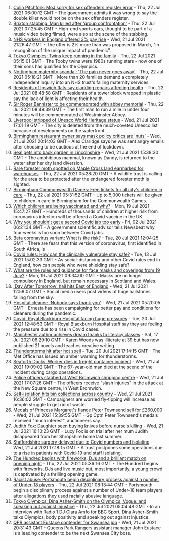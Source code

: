 1. [Colin Pitchfork: MoJ sorry for sex offenders register error](https://www.bbc.co.uk/news/uk-england-leicestershire-57920167) - Thu, 22 Jul 2021 06:00:12 GMT - The government admits it was wrong to say the double killer would not be on the sex offenders register.
2. [Brixton stabbing: Man killed after 'group confrontation'](https://www.bbc.co.uk/news/uk-england-london-57925768) - Thu, 22 Jul 2021 07:25:45 GMT - High-end sports cars, thought to be part of a music video being filmed, were also at the scene of the stabbing.
3. [NHS workers in England offered 3% pay rise](https://www.bbc.co.uk/news/health-57922712) - Wed, 21 Jul 2021 21:26:47 GMT - The offer is 2% more than was proposed in March, "in recognition of the unique impact of pandemic".
4. [Tokyo Olympics: Twins keep running in the family](https://www.bbc.co.uk/news/uk-england-leicestershire-57847346) - Thu, 22 Jul 2021 05:15:01 GMT - The Tooby twins were 1980s running stars - now one of their sons has qualified for the Olympics.
5. [Nottingham maternity scandal: 'The pain never goes away'](https://www.bbc.co.uk/news/uk-england-nottinghamshire-57864446) - Thu, 22 Jul 2021 05:18:21 GMT - More than 20 families demand a completely independent inquiry into an NHS trust's failing maternity services.
6. [Residents of Ipswich flats say cladding repairs affecting health](https://www.bbc.co.uk/news/uk-england-suffolk-57916147) - Thu, 22 Jul 2021 08:48:58 GMT - Residents of a tower block wrapped in plastic say the lack of light is affecting their health.
7. [Sir Roger Bannister to be commemorated with abbey memorial](https://www.bbc.co.uk/news/uk-england-oxfordshire-57926514) - Thu, 22 Jul 2021 08:49:39 GMT - The first man to run a mile in under four minutes will be commemorated at Westminster Abbey.
8. [Liverpool stripped of Unesco World Heritage status](https://www.bbc.co.uk/news/uk-england-merseyside-57879475) - Wed, 21 Jul 2021 17:01:19 GMT - The city is deleted from the much-coveted Unesco list because of developments on the waterfront.
9. [Birmingham restaurant owner says mask policy critics are 'nuts'](https://www.bbc.co.uk/news/uk-england-birmingham-57920395) - Wed, 21 Jul 2021 20:14:03 GMT - Alex Claridge says he was sent angry emails after choosing to be cautious at the end of lockdown.
10. [Seal gets into back garden in Lincolnshire](https://www.bbc.co.uk/news/uk-england-lincolnshire-57916679) - Wed, 21 Jul 2021 15:38:30 GMT - The amphibious mammal, known as Dandy, is returned to the water after her dry land diversion.
11. [Rare forester moth spotted on Maple Cross land earmarked for warehouses](https://www.bbc.co.uk/news/uk-england-beds-bucks-herts-57918277) - Thu, 22 Jul 2021 05:28:20 GMT - A wildlife trust is calling for the area to be protected after the endangered forester moth is sighted.
12. [Birmingham Commonwealth Games: Free tickets for all city's children in care](https://www.bbc.co.uk/news/uk-england-birmingham-57922277) - Thu, 22 Jul 2021 05:31:52 GMT - Up to 5,000 tickets will be given to children in care in Birmingham for the Commonwealth Games.
13. [Which children are being vaccinated and why?](https://www.bbc.co.uk/news/health-57888429) - Mon, 19 Jul 2021 15:47:27 GMT - Hundreds of thousands of children at higher risk from coronavirus infection will be offered a Covid vaccine in the UK.
14. [Why you shouldn't get a second Covid jab too early](https://www.bbc.co.uk/news/newsbeat-57682233) - Fri, 02 Jul 2021 06:21:34 GMT - A government scientific advisor tells Newsbeat why four weeks is too soon between Covid jabs.
15. [Beta coronavirus variant: What is the risk?](https://www.bbc.co.uk/news/health-55534727) - Tue, 20 Jul 2021 12:04:25 GMT - There are fears that this version of coronavirus, first identified in South Africa, is
16. [Covid rules: How can the clinically vulnerable stay safe?](https://www.bbc.co.uk/news/health-51997151) - Tue, 13 Jul 2021 15:02:33 GMT - As social-distancing and other Covid rules end in England, how can people who were shielding stay safe?
17. [What are the rules and guidance for face masks and coverings from 19 July?](https://www.bbc.co.uk/news/health-51205344) - Mon, 19 Jul 2021 09:34:00 GMT - Masks are no longer compulsory in England, but remain necessary in Scotland and Wales.
18. ['Day After Tomorrow' hail hits East of England](https://www.bbc.co.uk/news/uk-england-essex-57918556) - Wed, 21 Jul 2021 12:58:07 GMT - Social media users post videos of huge hailstones falling from the sky.
19. [Hospital cleaner: 'Nobody says thank you'](https://www.bbc.co.uk/news/uk-england-london-57909642) - Wed, 21 Jul 2021 05:20:05 GMT - Ernesta has been campaigning for better pay and conditions for cleaners during the pandemic.
20. [Covid: Royal Blackburn Hospital facing huge pressures](https://www.bbc.co.uk/news/uk-england-lancashire-57900021) - Tue, 20 Jul 2021 12:48:53 GMT - Royal Blackburn Hospital staff say they are feeling the pressure due to a rise in Covid cases.
21. [Manchester author achieves dream thanks to literacy classes](https://www.bbc.co.uk/news/uk-england-manchester-57867004) - Sat, 17 Jul 2021 06:29:10 GMT - Karen Woods was illiterate at 39 but has now published 21 novels and teaches creative writing.
22. [Thunderstorms hit after hot spell](https://www.bbc.co.uk/news/uk-england-essex-57909228) - Tue, 20 Jul 2021 17:14:15 GMT - The Met Office has issued an amber warning for thunderstorms.
23. [Seaforth Docks: Worker dies in freight container incident](https://www.bbc.co.uk/news/uk-england-merseyside-57922061) - Wed, 21 Jul 2021 19:09:02 GMT - The 67-year-old man died at the scene of the incident during cargo operations.
24. [Police officers stabbed at West Bromwich shopping centre](https://www.bbc.co.uk/news/uk-england-birmingham-57918379) - Wed, 21 Jul 2021 17:07:26 GMT - The officers receive "slash injuries" in the attack at the New Square centre, in West Bromwich.
25. [Self-isolation hits bin collections across country](https://www.bbc.co.uk/news/uk-england-57908171) - Wed, 21 Jul 2021 16:36:02 GMT - Campaigners are worried fly-tipping will increase as people struggle to get rid of waste.
26. [Medals of Princess Margaret's fiance Peter Townsend sell for £260,000](https://www.bbc.co.uk/news/uk-england-devon-57917703) - Wed, 21 Jul 2021 15:39:55 GMT - Gp Cptn Peter Townsend's medals received "much interest", auctioneers say.
27. [Judith Fox: Daughter seen buying knives before nurse's killing](https://www.bbc.co.uk/news/uk-england-shropshire-57920250) - Wed, 21 Jul 2021 16:10:23 GMT - Lucy Fox is on trial after her mum Judith disappeared from her Shropshire home last summer.
28. [Staffordshire surgery delayed due to Covid numbers and isolating](https://www.bbc.co.uk/news/uk-england-stoke-staffordshire-57921246) - Wed, 21 Jul 2021 17:18:15 GMT - A trust postpones some operations due to a rise in patients with Covid-19 and staff isolating.
29. [The Hundred begins with fireworks, DJs and a brilliant match on opening night](https://www.bbc.co.uk/sport/cricket/57923883) - Thu, 22 Jul 2021 05:36:16 GMT - The Hundred begins with fireworks, DJs and live music but, most importantly, a young crowd is captivated by a thrilling opening game.
30. [Racist abuse: Portsmouth begin disciplinary process against a number of Under-18 players](https://www.bbc.co.uk/sport/football/57926842) - Thu, 22 Jul 2021 08:13:44 GMT - Portsmouth begin a disciplinary process against a number of Under-18 team players after allegations they used racially abusive language.
31. [Tokyo Olympics: Dina Asher-Smith on the Olympics, Vogue, and speaking out against injustice](https://www.bbc.co.uk/sport/olympics/57848718) - Thu, 22 Jul 2021 05:04:48 GMT - In an interview with Radio 1 DJ Clara Amfo for BBC Sport, Dina Asher-Smith talks Olympics, body positivity and speaking out against injustice.
32. [QPR assistant Eustace contender for Swansea job](https://www.bbc.co.uk/sport/football/57923015) - Wed, 21 Jul 2021 20:31:43 GMT - Queens Park Rangers assistant manager John Eustace is a leading contender to be the next Swansea City boss.
